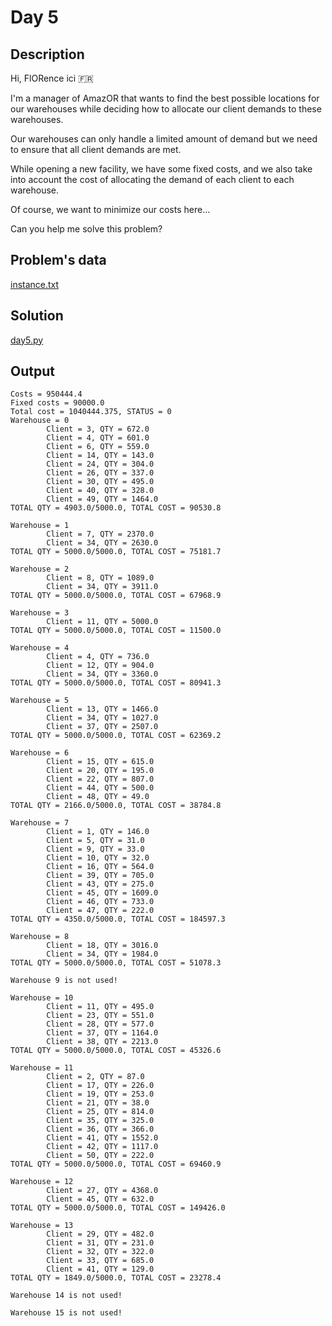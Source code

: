 # Day 5

## Description
Hi, FlORence ici 🇫🇷

I'm a manager of AmazOR that wants to find the best possible locations for our warehouses while deciding how to allocate our client demands to these warehouses.

Our warehouses can only handle a limited amount of demand but we need to ensure that all client demands are met.

While opening a new facility, we have some fixed costs, and we also take into account the cost of allocating the demand of each client to each warehouse.

Of course, we want to minimize our costs here...

Can you help me solve this problem?

## Problem's data

[instance.txt](./instance.txt)

## Solution

[day5.py](./day5.py)

## Output

```
Costs = 950444.4
Fixed costs = 90000.0
Total cost = 1040444.375, STATUS = 0
Warehouse = 0
        Client = 3, QTY = 672.0
        Client = 4, QTY = 601.0
        Client = 6, QTY = 559.0
        Client = 14, QTY = 143.0
        Client = 24, QTY = 304.0
        Client = 26, QTY = 337.0
        Client = 30, QTY = 495.0
        Client = 40, QTY = 328.0
        Client = 49, QTY = 1464.0
TOTAL QTY = 4903.0/5000.0, TOTAL COST = 90530.8

Warehouse = 1
        Client = 7, QTY = 2370.0
        Client = 34, QTY = 2630.0
TOTAL QTY = 5000.0/5000.0, TOTAL COST = 75181.7

Warehouse = 2
        Client = 8, QTY = 1089.0
        Client = 34, QTY = 3911.0
TOTAL QTY = 5000.0/5000.0, TOTAL COST = 67968.9

Warehouse = 3
        Client = 11, QTY = 5000.0
TOTAL QTY = 5000.0/5000.0, TOTAL COST = 11500.0

Warehouse = 4
        Client = 4, QTY = 736.0
        Client = 12, QTY = 904.0
        Client = 34, QTY = 3360.0
TOTAL QTY = 5000.0/5000.0, TOTAL COST = 80941.3

Warehouse = 5
        Client = 13, QTY = 1466.0
        Client = 34, QTY = 1027.0
        Client = 37, QTY = 2507.0
TOTAL QTY = 5000.0/5000.0, TOTAL COST = 62369.2

Warehouse = 6
        Client = 15, QTY = 615.0
        Client = 20, QTY = 195.0
        Client = 22, QTY = 807.0
        Client = 44, QTY = 500.0
        Client = 48, QTY = 49.0
TOTAL QTY = 2166.0/5000.0, TOTAL COST = 38784.8

Warehouse = 7
        Client = 1, QTY = 146.0
        Client = 5, QTY = 31.0
        Client = 9, QTY = 33.0
        Client = 10, QTY = 32.0
        Client = 16, QTY = 564.0
        Client = 39, QTY = 705.0
        Client = 43, QTY = 275.0
        Client = 45, QTY = 1609.0
        Client = 46, QTY = 733.0
        Client = 47, QTY = 222.0
TOTAL QTY = 4350.0/5000.0, TOTAL COST = 184597.3

Warehouse = 8
        Client = 18, QTY = 3016.0
        Client = 34, QTY = 1984.0
TOTAL QTY = 5000.0/5000.0, TOTAL COST = 51078.3

Warehouse 9 is not used!

Warehouse = 10
        Client = 11, QTY = 495.0
        Client = 23, QTY = 551.0
        Client = 28, QTY = 577.0
        Client = 37, QTY = 1164.0
        Client = 38, QTY = 2213.0
TOTAL QTY = 5000.0/5000.0, TOTAL COST = 45326.6

Warehouse = 11
        Client = 2, QTY = 87.0
        Client = 17, QTY = 226.0
        Client = 19, QTY = 253.0
        Client = 21, QTY = 38.0
        Client = 25, QTY = 814.0
        Client = 35, QTY = 325.0
        Client = 36, QTY = 366.0
        Client = 41, QTY = 1552.0
        Client = 42, QTY = 1117.0
        Client = 50, QTY = 222.0
TOTAL QTY = 5000.0/5000.0, TOTAL COST = 69460.9

Warehouse = 12
        Client = 27, QTY = 4368.0
        Client = 45, QTY = 632.0
TOTAL QTY = 5000.0/5000.0, TOTAL COST = 149426.0

Warehouse = 13
        Client = 29, QTY = 482.0
        Client = 31, QTY = 231.0
        Client = 32, QTY = 322.0
        Client = 33, QTY = 685.0
        Client = 41, QTY = 129.0
TOTAL QTY = 1849.0/5000.0, TOTAL COST = 23278.4

Warehouse 14 is not used!

Warehouse 15 is not used!
```

